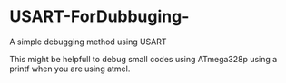 # USART-ForDubbuging-
A simple debugging method using USART 

This might be helpfull to debug small codes using ATmega328p using a printf when you are using atmel. 

